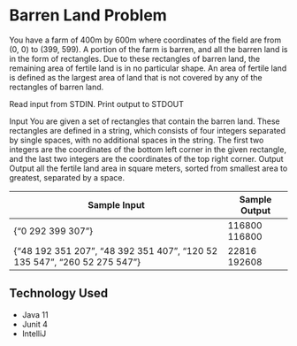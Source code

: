 # Barren Land Problem
You have a farm of 400m by 600m where coordinates of the field are from (0, 0) to (399, 599). A portion of the farm is barren, and all the barren land is in the form of rectangles. Due to these rectangles of barren land, the remaining area of fertile land is in no particular shape. An area of fertile land is defined as the largest area of land that is not covered by any of the rectangles of barren land.

Read input from STDIN. Print output to STDOUT

Input 
You are given a set of rectangles that contain the barren land. These rectangles are defined in a string, which consists of four integers separated by single spaces, with no additional spaces in the string. The first two integers are the coordinates of the bottom left corner in the given rectangle, and the last two integers are the coordinates of the top right corner. 
Output 
Output all the fertile land area in square meters, sorted from smallest area to greatest, separated by a space. 

Sample Input | Sample Output
------------ | -------------
{“0 292 399 307”} |	116800  116800
{“48 192 351 207”, “48 392 351 407”, “120 52 135 547”, “260 52 275 547”} |	22816 192608 

## Technology Used
* Java 11
* Junit 4
* IntelliJ
